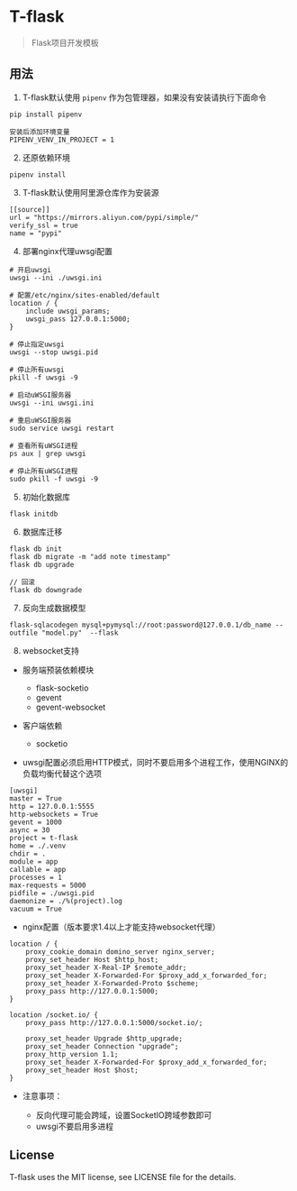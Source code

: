 # T-flask

> Flask项目开发模板

## 用法

1. T-flask默认使用 `pipenv` 作为包管理器，如果没有安装请执行下面命令

```shell
pip install pipenv

安装后添加环境变量
PIPENV_VENV_IN_PROJECT = 1
```

2. 还原依赖环境

```
pipenv install
```

3. T-flask默认使用阿里源仓库作为安装源

```shell
[[source]]
url = "https://mirrors.aliyun.com/pypi/simple/"
verify_ssl = true
name = "pypi"
```

4. 部署nginx代理uwsgi配置

```
# 开启uwsgi
uwsgi --ini ./uwsgi.ini

# 配置/etc/nginx/sites-enabled/default
location / {
    include uwsgi_params;
    uwsgi_pass 127.0.0.1:5000;
}
```

```shell
# 停止指定uwsgi
uwsgi --stop uwsgi.pid

# 停止所有uwsgi
pkill -f uwsgi -9

# 启动uWSGI服务器
uwsgi --ini uwsgi.ini
 
# 重启uWSGI服务器
sudo service uwsgi restart
 
# 查看所有uWSGI进程
ps aux | grep uwsgi
 
# 停止所有uWSGI进程
sudo pkill -f uwsgi -9
```

5. 初始化数据库

```shell
flask initdb
```

6. 数据库迁移

```shell
flask db init
flask db migrate -m "add note timestamp"
flask db upgrade

// 回滚
flask db downgrade
```

7. 反向生成数据模型

```shell
flask-sqlacodegen mysql+pymysql://root:password@127.0.0.1/db_name --outfile "model.py"  --flask
```

8. websocket支持

- 服务端预装依赖模块

    - flask-socketio
    - gevent
    - gevent-websocket

- 客户端依赖

    - socketio

- uwsgi配置必须启用HTTP模式，同时不要启用多个进程工作，使用NGINX的负载均衡代替这个选项

```
[uwsgi]
master = True
http = 127.0.0.1:5555
http-websockets = True
gevent = 1000
async = 30
project = t-flask
home = ./.venv
chdir = .
module = app
callable = app
processes = 1
max-requests = 5000
pidfile = ./uwsgi.pid
daemonize = ./%(project).log
vacuum = True
```

- nginx配置（版本要求1.4以上才能支持websocket代理）

```
location / {
    proxy_cookie_domain domino_server nginx_server;
    proxy_set_header Host $http_host;
    proxy_set_header X-Real-IP $remote_addr;
    proxy_set_header X-Forwarded-For $proxy_add_x_forwarded_for;
    proxy_set_header X-Forwarded-Proto $scheme;
    proxy_pass http://127.0.0.1:5000;
}

location /socket.io/ {
    proxy_pass http://127.0.0.1:5000/socket.io/;

    proxy_set_header Upgrade $http_upgrade;
    proxy_set_header Connection "upgrade";
    proxy_http_version 1.1;
    proxy_set_header X-Forwarded-For $proxy_add_x_forwarded_for;
    proxy_set_header Host $host;
}
```

- 注意事项：

    - 反向代理可能会跨域，设置SocketIO跨域参数即可
    - uwsgi不要启用多进程

## License

T-flask uses the MIT license, see LICENSE file for the details.

